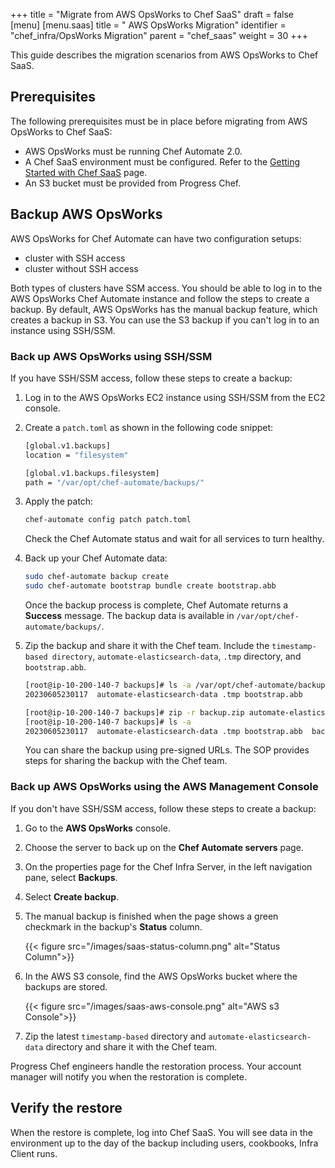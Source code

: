 +++
title = "Migrate from AWS OpsWorks to Chef SaaS"
draft = false
[menu]
  [menu.saas]
    title = " AWS OpsWorks Migration"
    identifier = "chef_infra/OpsWorks Migration"
    parent = "chef_saas"
    weight = 30
+++

This guide describes the migration scenarios from AWS OpsWorks to Chef SaaS.

## Prerequisites

The following prerequisites must be in place before migrating from AWS OpsWorks to Chef SaaS:

- AWS OpsWorks must be running Chef Automate 2.0.
- A Chef SaaS environment must be configured. Refer to the [Getting Started with Chef SaaS](/saas/get_started/) page.
- An S3 bucket must be provided from Progress Chef.

## Backup AWS OpsWorks

AWS OpsWorks for Chef Automate can have two configuration setups:

- cluster with SSH access
- cluster without SSH access

Both types of clusters have SSM access. You should be able to log in to the AWS OpsWorks Chef Automate instance and follow the steps to create a backup. By default, AWS OpsWorks has the manual backup feature, which creates a backup in S3. You can use the S3 backup if you can't log in to an instance using SSH/SSM.

### Back up AWS OpsWorks using SSH/SSM

If you have SSH/SSM access, follow these steps to create a backup:

1. Log in to the AWS OpsWorks EC2 instance using SSH/SSM from the EC2 console.
1. Create a `patch.toml` as shown in the following code snippet:

    ```sh
    [global.v1.backups]
    location = "filesystem"

    [global.v1.backups.filesystem]
    path = "/var/opt/chef-automate/backups/"
    ```

1. Apply the patch:

    ```sh
    chef-automate config patch patch.toml
    ```

    Check the Chef Automate status and wait for all services to turn healthy.

1. Back up your Chef Automate data:

    ```sh
    sudo chef-automate backup create
    sudo chef-automate bootstrap bundle create bootstrap.abb
    ```

    Once the backup process is complete, Chef Automate returns a **Success** message. The backup data is available in `/var/opt/chef-automate/backups/`.

1. Zip the backup and share it with the Chef team. Include the `timestamp-based directory`, `automate-elasticsearch-data`, `.tmp` directory, and `bootstrap.abb`.

    ```sh
    [root@ip-10-200-140-7 backups]# ls -a /var/opt/chef-automate/backups/
    20230605230117  automate-elasticsearch-data .tmp bootstrap.abb

    [root@ip-10-200-140-7 backups]# zip -r backup.zip automate-elasticsearch-data 20230605230117 .tmp bootstrap.abb
    [root@ip-10-200-140-7 backups]# ls -a
    20230605230117  automate-elasticsearch-data .tmp bootstrap.abb  backup.zip
    ```

    You can share the backup using pre-signed URLs. The SOP provides steps for sharing the backup with the Chef team.

### Back up AWS OpsWorks using the AWS Management Console

If you don't have SSH/SSM access, follow these steps to create a backup:

1. Go to the **AWS OpsWorks** console.
1. Choose the server to back up on the **Chef Automate servers** page.
1. On the properties page for the Chef Infra Server, in the left navigation pane, select **Backups**.
1. Select **Create backup**.
1. The manual backup is finished when the page shows a green checkmark in the backup's **Status** column.

    {{< figure src="/images/saas-status-column.png" alt="Status Column">}}

1. In the AWS S3 console, find the AWS OpsWorks bucket where the backups are stored.

    {{< figure src="/images/saas-aws-console.png" alt="AWS s3 Console">}}

1. Zip the latest `timestamp-based` directory and `automate-elasticsearch-data` directory and share it with the Chef team.

Progress Chef engineers handle the restoration process. Your account manager will notify you when the restoration is complete.

## Verify the restore

When the restore is complete, log into Chef SaaS. You will see data in the environment up to the day of the backup including users, cookbooks, Infra Client runs.
